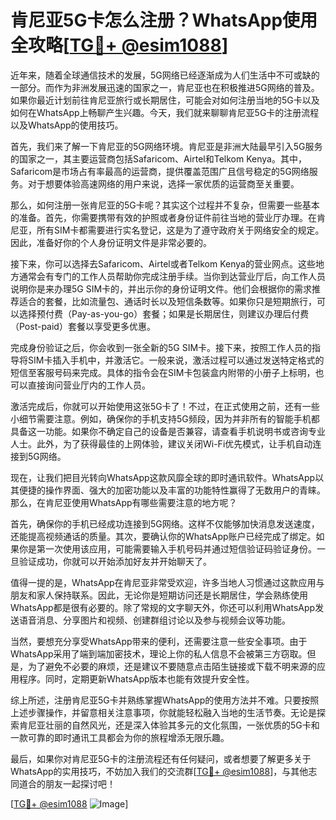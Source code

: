 # 肯尼亚5G卡怎么注册？WhatsApp使用全攻略[[TG💪+ @esim1088](https://t.me/s/esim1088)]

近年来，随着全球通信技术的发展，5G网络已经逐渐成为人们生活中不可或缺的一部分。而作为非洲发展迅速的国家之一，肯尼亚也在积极推进5G网络的普及。如果你最近计划前往肯尼亚旅行或长期居住，可能会对如何注册当地的5G卡以及如何在WhatsApp上畅聊产生兴趣。今天，我们就来聊聊肯尼亚5G卡的注册流程以及WhatsApp的使用技巧。

首先，我们来了解一下肯尼亚的5G网络环境。肯尼亚是非洲大陆最早引入5G服务的国家之一，其主要运营商包括Safaricom、Airtel和Telkom Kenya。其中，Safaricom是市场占有率最高的运营商，提供覆盖范围广且信号稳定的5G网络服务。对于想要体验高速网络的用户来说，选择一家优质的运营商至关重要。

那么，如何注册一张肯尼亚的5G卡呢？其实这个过程并不复杂，但需要一些基本的准备。首先，你需要携带有效的护照或者身份证件前往当地的营业厅办理。在肯尼亚，所有SIM卡都需要进行实名登记，这是为了遵守政府关于网络安全的规定。因此，准备好你的个人身份证明文件是非常必要的。

接下来，你可以选择去Safaricom、Airtel或者Telkom Kenya的营业网点。这些地方通常会有专门的工作人员帮助你完成注册手续。当你到达营业厅后，向工作人员说明你是来办理5G SIM卡的，并出示你的身份证明文件。他们会根据你的需求推荐适合的套餐，比如流量包、通话时长以及短信条数等。如果你只是短期旅行，可以选择预付费（Pay-as-you-go）套餐；如果是长期居住，则建议办理后付费（Post-paid）套餐以享受更多优惠。

完成身份验证之后，你会收到一张全新的5G SIM卡。接下来，按照工作人员的指导将SIM卡插入手机中，并激活它。一般来说，激活过程可以通过发送特定格式的短信至客服号码来完成。具体的指令会在SIM卡包装盒内附带的小册子上标明，也可以直接询问营业厅内的工作人员。

激活完成后，你就可以开始使用这张5G卡了！不过，在正式使用之前，还有一些小细节需要注意。例如，确保你的手机支持5G频段，因为并非所有的智能手机都具备这一功能。如果你不确定自己的设备是否兼容，请查看手机说明书或咨询专业人士。此外，为了获得最佳的上网体验，建议关闭Wi-Fi优先模式，让手机自动连接到5G网络。

现在，让我们把目光转向WhatsApp这款风靡全球的即时通讯软件。WhatsApp以其便捷的操作界面、强大的加密功能以及丰富的功能特性赢得了无数用户的青睐。那么，在肯尼亚使用WhatsApp有哪些需要注意的地方呢？

首先，确保你的手机已经成功连接到5G网络。这样不仅能够加快消息发送速度，还能提高视频通话的质量。其次，要确认你的WhatsApp账户已经完成了绑定。如果你是第一次使用该应用，可能需要输入手机号码并通过短信验证码验证身份。一旦验证成功，你就可以开始添加好友并开始聊天了。

值得一提的是，WhatsApp在肯尼亚非常受欢迎，许多当地人习惯通过这款应用与朋友和家人保持联系。因此，无论你是短期访问还是长期居住，学会熟练使用WhatsApp都是很有必要的。除了常规的文字聊天外，你还可以利用WhatsApp发送语音消息、分享图片和视频、创建群组讨论以及参与视频会议等功能。

当然，要想充分享受WhatsApp带来的便利，还需要注意一些安全事项。由于WhatsApp采用了端到端加密技术，理论上你的私人信息不会被第三方窃取。但是，为了避免不必要的麻烦，还是建议不要随意点击陌生链接或下载不明来源的应用程序。同时，定期更新WhatsApp版本也能有效提升安全性。

综上所述，注册肯尼亚5G卡并熟练掌握WhatsApp的使用方法并不难。只要按照上述步骤操作，并留意相关注意事项，你就能轻松融入当地的生活节奏。无论是探索肯尼亚壮丽的自然风光，还是深入体验其多元的文化氛围，一张优质的5G卡和一款可靠的即时通讯工具都会为你的旅程增添无限乐趣。

最后，如果你对肯尼亚5G卡的注册流程还有任何疑问，或者想要了解更多关于WhatsApp的实用技巧，不妨加入我们的交流群[[TG💪+ @esim1088](https://t.me/s/esim1088)]，与其他志同道合的朋友一起探讨吧！

[[TG💪+ @esim1088](https://t.me/s/esim1088) ![Image](https://i.postimg.cc/4NQfJmqS/Snipaste-2025-05-13-00-14-12.png)]